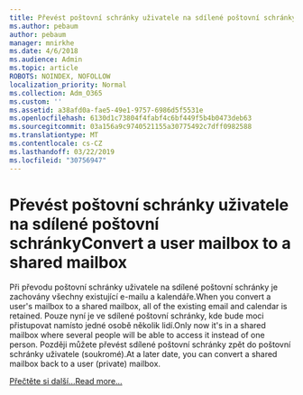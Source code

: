 ```yaml
---
title: Převést poštovní schránky uživatele na sdílené poštovní schránky
ms.author: pebaum
author: pebaum
manager: mnirkhe
ms.date: 4/6/2018
ms.audience: Admin
ms.topic: article
ROBOTS: NOINDEX, NOFOLLOW
localization_priority: Normal
ms.collection: Adm_O365
ms.custom: ''
ms.assetid: a38afd0a-fae5-49e1-9757-6986d5f5531e
ms.openlocfilehash: 6130d1c73804f4fabf4c6bf449f5b4b0473deb63
ms.sourcegitcommit: 03a156a9c9740521155a30775492c7dff0982588
ms.translationtype: MT
ms.contentlocale: cs-CZ
ms.lasthandoff: 03/22/2019
ms.locfileid: "30756947"
---
```

# <a name="convert-a-user-mailbox-to-a-shared-mailbox"></a><span data-ttu-id="1926f-102">Převést poštovní schránky uživatele na sdílené poštovní schránky</span><span class="sxs-lookup"><span data-stu-id="1926f-102">Convert a user mailbox to a shared mailbox</span></span>

<span data-ttu-id="1926f-103">Při převodu poštovní schránky uživatele na sdílené poštovní schránky je zachovány všechny existující e-mailu a kalendáře.</span><span class="sxs-lookup"><span data-stu-id="1926f-103">When you convert a user's mailbox to a shared mailbox, all of the existing email and calendar is retained.</span></span> <span data-ttu-id="1926f-104">Pouze nyní je ve sdílené poštovní schránky, kde bude moci přistupovat namísto jedné osobě několik lidí.</span><span class="sxs-lookup"><span data-stu-id="1926f-104">Only now it's in a shared mailbox where several people will be able to access it instead of one person.</span></span> <span data-ttu-id="1926f-105">Později můžete převést sdílené poštovní schránky zpět do poštovní schránky uživatele (soukromé).</span><span class="sxs-lookup"><span data-stu-id="1926f-105">At a later date, you can convert a shared mailbox back to a user (private) mailbox.</span></span>
  
[<span data-ttu-id="1926f-106">Přečtěte si další...</span><span class="sxs-lookup"><span data-stu-id="1926f-106">Read more...</span></span>](https://support.office.com/article/2e122487-e1f5-4f26-ba41-5689249d93ba)
  

